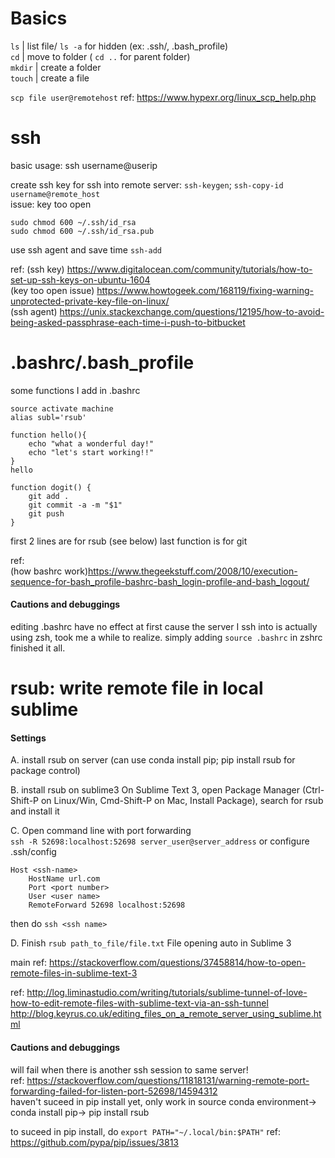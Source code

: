 # Basics
```ls``` | list file/ ```ls -a``` for hidden (ex: .ssh/, .bash_profile)  
```cd``` | move to folder ( ```cd ..``` for parent folder)  
```mkdir``` | create a folder  
```touch``` | create a file  

```scp file user@remotehost```
ref: https://www.hypexr.org/linux_scp_help.php 

# ssh
basic usage:
ssh username@userip

create ssh key for ssh into remote server: ```ssh-keygen```; ```ssh-copy-id username@remote_host```  
issue: key too open
```
sudo chmod 600 ~/.ssh/id_rsa
sudo chmod 600 ~/.ssh/id_rsa.pub
```

use ssh agent and save time
```ssh-add```

ref:
(ssh key)   https://www.digitalocean.com/community/tutorials/how-to-set-up-ssh-keys-on-ubuntu-1604  
(key too open issue)  https://www.howtogeek.com/168119/fixing-warning-unprotected-private-key-file-on-linux/  
(ssh agent)  https://unix.stackexchange.com/questions/12195/how-to-avoid-being-asked-passphrase-each-time-i-push-to-bitbucket   


# .bashrc/.bash_profile

some functions I add in .bashrc

```
source activate machine
alias subl='rsub'

function hello(){
	echo "what a wonderful day!"
	echo "let's start working!!"
}
hello

function dogit() {
    git add .
    git commit -a -m "$1"
    git push
}
```

first 2 lines are for rsub (see below)
last function is for git

ref:  
(how bashrc work)https://www.thegeekstuff.com/2008/10/execution-sequence-for-bash_profile-bashrc-bash_login-profile-and-bash_logout/

#### Cautions and debuggings
editing .bashrc have no effect at first cause the server I ssh into
is actually using zsh, took me a while to realize.
simply adding ```source .bashrc``` in zshrc finished it all.


# rsub: write remote file in local sublime

#### Settings
A. install rsub on server
(can use conda install pip; pip install rsub for package control)

B. install rsub on sublime3
    On Sublime Text 3, open Package Manager (Ctrl-Shift-P on Linux/Win, Cmd-Shift-P on Mac, Install Package), 
    search for rsub and install it

C. Open command line with port forwarding  
```ssh -R 52698:localhost:52698 server_user@server_address```
or configure .ssh/config 
```
Host <ssh-name>
 	HostName url.com
	Port <port number>
	User <user name>
	RemoteForward 52698 localhost:52698
```
then do ```ssh <ssh name>```  

D. Finish
```rsub path_to_file/file.txt```
File opening auto in Sublime 3

main ref:
https://stackoverflow.com/questions/37458814/how-to-open-remote-files-in-sublime-text-3

ref:
http://log.liminastudio.com/writing/tutorials/sublime-tunnel-of-love-how-to-edit-remote-files-with-sublime-text-via-an-ssh-tunnel  
http://blog.keyrus.co.uk/editing_files_on_a_remote_server_using_sublime.html

#### Cautions and debuggings
will fail when there is another ssh session to same server!  
ref: https://stackoverflow.com/questions/11818131/warning-remote-port-forwarding-failed-for-listen-port-52698/14594312  
haven't suceed in pip install yet, only work in source conda environment-> conda install pip-> pip install rsub

to suceed in pip install, do ```export PATH="~/.local/bin:$PATH"```
ref: https://github.com/pypa/pip/issues/3813  
